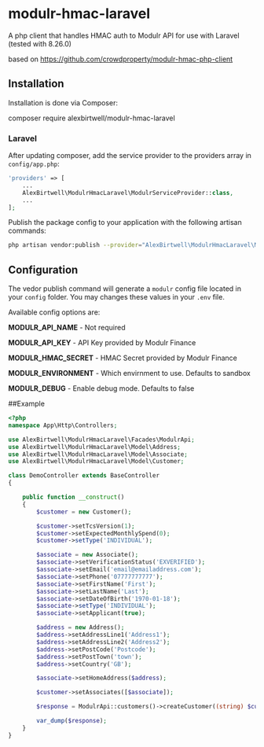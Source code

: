 # modulr-hmac-laravel
A php client that handles HMAC auth to Modulr API for use with Laravel (tested with 8.26.0)

based on https://github.com/crowdproperty/modulr-hmac-php-client

## Installation

Installation is done via Composer:

composer require alexbirtwell/modulr-hmac-laravel

### Laravel

After updating composer, add the service provider to the providers array in `config/app.php`:

```php
'providers' => [
    ...
    AlexBirtwell\ModulrHmacLaravel\ModulrServiceProvider::class,
    ...
];
```



Publish the package config to your application with the following artisan commands:

```sh
php artisan vendor:publish --provider="AlexBirtwell\ModulrHmacLaravel\ModulrServiceProvider" 
```

## Configuration

The vedor publish command will generate a `modulr` config file located in your `config` folder.  You may changes these values in your `.env` file.

Available config options are:

**MODULR_API_NAME** - Not required 

**MODULR_API_KEY** - API Key provided by Modulr Finance

**MODULR_HMAC_SECRET** - HMAC Secret provided by Modulr Finance

**MODULR_ENVIRONMENT** - Which envirnment to use.  Defaults to sandbox

**MODULR_DEBUG** - Enable debug mode.  Defaults to false

##Example

```php
<?php
namespace App\Http\Controllers;

use AlexBirtwell\ModulrHmacLaravel\Facades\ModulrApi;
use AlexBirtwell\ModulrHmacLaravel\Model\Address;
use AlexBirtwell\ModulrHmacLaravel\Model\Associate;
use AlexBirtwell\ModulrHmacLaravel\Model\Customer;

class DemoController extends BaseController
{

    public function __construct()
    {
        $customer = new Customer();

        $customer->setTcsVersion(1);
        $customer->setExpectedMonthlySpend(0);
        $customer->setType('INDIVIDUAL');

        $associate = new Associate();
        $associate->setVerificationStatus('EXVERIFIED');
        $associate->setEmail('email@emailaddress.com');
        $associate->setPhone('07777777777');
        $associate->setFirstName('First');
        $associate->setLastName('Last');
        $associate->setDateOfBirth('1970-01-18');
        $associate->setType('INDIVIDUAL');
        $associate->setApplicant(true);

        $address = new Address();
        $address->setAddressLine1('Address1');
        $address->setAddressLine2('Address2');
        $address->setPostCode('Postcode');
        $address->setPostTown('town');
        $address->setCountry('GB');

        $associate->setHomeAddress($address);

        $customer->setAssociates([$associate]);

        $response = ModulrApi::customers()->createCustomer((string) $customer);

        var_dump($response);
    }
}
```
